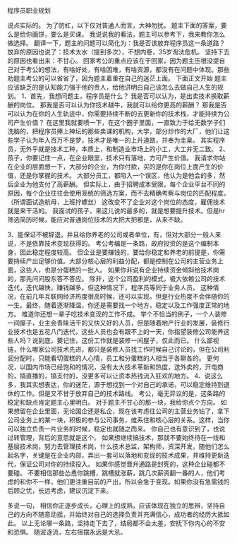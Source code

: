程序员职业规划

说点实际的。
为了防杠，以下仅对普通人而言，大神勿扰。
题主下面的答案，要么是给你画饼，要么是买课。
我说说我的看法，题主可以参考下，我来教你怎么做选择。
翻译一下，题主的问题可以简化为：我是否该放弃程序员这一条道路？
放弃的原因也说了：技术太水（提到多次），不想内卷，35岁淘汰危机。
坚持下去的原因也看出来：不甘心。
回家考公的重点应该在于回家，因为题主压根没提自己对于考公的想法，有啥好处，有啥困难，有啥资源，都没有在问题中体现。那些劝题主考公的可以省省了，因为题主着重在自己的迷茫上面。
下面正文开始
题主应该缺乏的是认知能力强于他的贵人，给他讲明白自己该怎么去做自己人生的规划。
1、首先，我想问题主，程序员是什么？
我是否可以认为，是出卖技术换取薪酬的岗位。
那我是否可以认为你技术越牛，我就可以给你更高的薪酬？
那我是否可以认为在你的人生轨迹中，你需要持续不断的去更新你的技术栈，才能持续为公司产生价值？
在这里我就要喷一下，在这个圈子里面，一直致力于给无数学子们洗脑的，把程序员捧上神坛的那些卖课的机构，大学，部分炒作的大厂，他们让这些学子认为年入百万不是梦，技术才是唯一的上升道路，并奉为圭臬。
其实程序员，无外乎就是技术工种，本质上，和制造业市场上的小工，大工并无二致。
2、孩子，你要记住一点，在企业眼里，技术只有落地，方可产生价值。
我请求你站在企业的层面想一下，大部分的企业，为你付款，买的是你在岗位上面产生的价值，还是你掌握的技术。
大部分员工，都陷入一个误区，他认为是他会的多，然后企业为他支付了高薪酬。
但实际上，由于招聘成本受限，每个企业平台不同的原因，每个企业往往会使用笼统的筛选方案，而不去精确考察与岗位的匹配程度。（所谓面试造航母，上班拧螺丝）
这改变不了企业对这个岗位的态度，雇佣技术就是来干活的。
我面试的孩子，来这儿说的最多的，就是想要提升技术。但是hr筛选简历时候，能应对普通岗位技术的大把大把都是，从来不缺。

3、能保证不被辞退，并且给你养老的公司或者单位，有，但对大部分一般人来说，不是依靠技术变现获得的。
考公考编是一条路，政府投资的是这个编制本身，因此稳定程度较高。
但企业是要赚钱的，要给你稳定和养老的前提是，你需要持续产出足够价值。大部分核心层的利益分配，都是控制在公司的主营业务上面，这些人，也是分蛋糕的一批人。
如果你非说有企业持续资金倾斜给技术岗的，那先问问股东答不答应。
除非，这个公司盈利的模式，极大依赖公司的技术迭代，迭代越快，赚钱越多。但这种情况下，程序员等同于业务人员。
这种情况，在前几年互联网经济热度很高时候，还可以实现。但是行业热度不会伴随你的一生。最终，随着逐渐降温，你还是需要找一个地方，稳定以及工作强度正常的地方。
难道你还想一辈子吃技术变现的工作不成。
举个不恰当的例子，一个人装修一间屋子，业主会青睐活干的又快又好的人员，但是随着地产行业的发展，装修行业技术也是五花八门迭代，这些人员也会有跟不上的一天，你指望装修公司能养这些人吗？说到底，要记住，这份工作就是装修一间屋子，仅此而已。
什么鄙视链，什么哪家公司技术先进，都只是装修人员找工作时候自己讨论的，但在公司利润分配时，只能看切蛋糕的人心情，员工和分蛋糕的人相当于各聊各的。
更何况，以国内市场已经饱和的情况，没有太大技术革新和热度，送外卖的，开电商的，搞直播的，搞支付的，没更多可以让资本热钱流入狂欢的地方。
4、说这么多，我其实想表达，你的迷茫，源于想找到一个对自己的承诺，可以稳定维持到退休的工作。但是又不甘于放弃自己的技术路线。
考公，毫无异议的是，这条路的稳定和缺点肯定题主心里明白。
对于题主不甘心的那一块，我给你点个方向。
如果想留在企业里面，无论国企还是私企，现在该考虑往公司的主营业务钻了，拿下公司业务上的某一块，积极的参与公司事务，维系住和核心层的关系。这样，当你可以独立负责一片业务的时候，稳定也就随之而来。
你自己也有意识到了，也说过转管理，背后的意思就是这个。
如果想继续搞技术，那就不要始终待在一线和基层技术岗，努力去管理技术岗，什么技术总监，架构师，资深开发，随他们怎么起名字，关键是在企业内部，弄出一套可以落地和变现的技术成果，并维持更新迭代，保证公司对你的持续投入。
如果你感觉晋升通路是封死的，这种企业碰都不要碰。
不要相信那些怂恿你跳槽，跳槽就涨薪，跳几次薪资翻一番的人，他们考虑的和你不一样，他们更注重目前的产出，所以会急于变现。如果你没有急需钱的后顾之忧，长远考虑，建议沉淀下来。

多说一句，
相信你正逐步成长，心理上的成熟，应该体现在独立的思辨，坚持自己的方向不随意动摇，并始终对自己的选择负责并充满信心，成功者的经历大抵如此。
以上无论哪一条路，坚持走下去了，结局都不会太差，安抚下你内心的不安和恐惧。
随波逐流，左右摇摆永远是大忌。